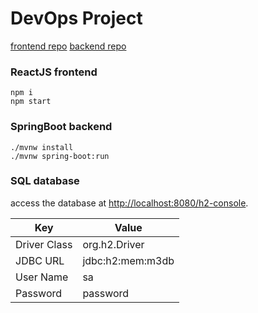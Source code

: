 # DevOps Project

[frontend repo](https://github.com/se-cohort1-group2/project-DevOps-frontend)
[backend repo](https://github.com/se-cohort1-group2/project-DevOps-backend)

### ReactJS frontend

```
npm i
npm start
```

### SpringBoot backend

```
./mvnw install
./mvnw spring-boot:run
```

### SQL database

access the database at [http://localhost:8080/h2-console](http://localhost:8080/h2-console).

|Key|Value|
|-|-|
|Driver Class|org.h2.Driver|
|JDBC URL|jdbc:h2:mem:m3db|
|User Name|sa|
|Password|password|

